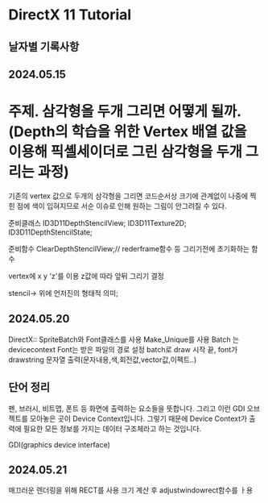 DirectX 11 Tutorial 
=============

날자별 기록사항
-------------

2024.05.15
-------------


# 주제. 삼각형을 두개 그리면 어떻게 될까.(Depth의 학습을 위한 Vertex 배열 값을 이용해 픽셸세이더로 그린 삼각형을 두개 그리는 과정)

기존의 vertex 값으로 두개의 삼각형을 그리면 코드순서상 크기에 관계없이 나중에 찍힌 점에 색이 입혀지므로 서순 이슈로 인해 원하는 그림이 
안그려질 수 있다.

준비클래스 ID3D11DepthStencilView;
		ID3D11Texture2D;
		ID3D11DepthStencilState;

준비함수	ClearDepthStencilView;// rederframe함수 등 그리기전에 초기화하는 함수

vertex에 x y 'z'를 이용 z값에 따라 앞뒤 그리기 결정

stencil-> 위에 언저진의 형태적 의미;

2024.05.20
-------------
DirectX:: SpriteBatch와 Font클래스를 사용
Make_Unique를 사용 Batch 는 devicecontext
Font는 받은 파일의 경로 설정
batch로 draw 시작 끝, font가 drawstring 문자열 출력(문자내용,색,회전값,vector값,이펙트..)

단어 정리
-------------
펜, 브러시, 비트맵, 폰트 등 화면에 출력하는 요소들을 뜻합니다. 그리고 이런 GDI 오브젝트를 모아놓은 곳이 Device Context입니다. 그렇기 때문에 Device Context가 출력에 필요한 모든 정보를 가지는 데이터 구조체라고 하는 것입니다.

GDI(graphics device interface)

2024.05.21
-------------
매끄러운 렌더링을 위해 RECT를 사용 크기 계산 후 adjustwindowrect함수를 ㅏ용
